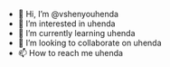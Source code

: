 - 👋 Hi, I’m @vshenyouhenda
- 👀 I’m interested in uhenda
- 🌱 I’m currently learning uhenda
- 💞️ I’m looking to collaborate on uhenda
- 📫 How to reach me uhenda

<!---
vshenyouhenda/vshenyouhenda is a ✨ special ✨ repository because its `README.md` (this file) appears on your GitHub profile.
You can click the Preview link to take a look at your changes.
--->
